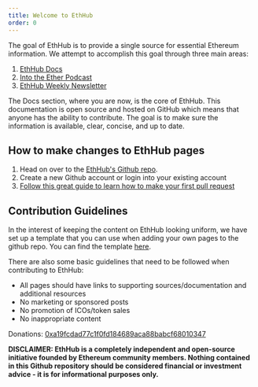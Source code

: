 ```yaml
---
title: Welcome to EthHub
order: 0
---
```


The goal of EthHub is to provide a single source for essential Ethereum information. We attempt to accomplish this goal through three main areas:

1.  [EthHub Docs](https://docs.ethhub.io/ethereum-basics/what-is-ethereum/)
2.  [Into the Ether Podcast](https://podcast.ethhub.io/)
3.  [EthHub Weekly Newsletter](https://ethhub.substack.com/)

The Docs section, where you are now, is the core of EthHub. This documentation is open source and hosted on GitHub which means that anyone has the ability to contribute. The goal is to make sure the information is available, clear, concise, and up to date.

## How to make changes to EthHub pages

1.  Head on over to the [EthHub's Github repo](https://github.com/ethhub-io/ethhub).
2.  Create a new Github account or login into your existing account
3.  [Follow this great guide to learn how to make your first pull request](https://www.youtube.com/watch?v=YTbRzhQju4c&t=1s)

## Contribution Guidelines

In the interest of keeping the content on EthHub looking uniform, we have set up a template that you can use when adding your own pages to the github repo. You can find the template [here](https://github.com/ethhub-io/ethhub/tree/138f04335ad4a090d8eb370a9af90ee82fccf1a6/template.md).

There are also some basic guidelines that need to be followed when contributing to EthHub:

-   All pages should have links to supporting sources/documentation and additional resources
-   No marketing or sponsored posts
-   No promotion of ICOs/token sales
-   No inappropriate content

Donations: [0xa19fcdad77c1f0fd184689aca88babcf68010347](https://etherscan.io/address/0xa19fcdad77c1f0fd184689aca88babcf68010347)

**DISCLAIMER: EthHub is a completely independent and open-source initiative founded by Ethereum community members. Nothing contained in this Github repository should be considered financial or investment advice - it is for informational purposes only.**
